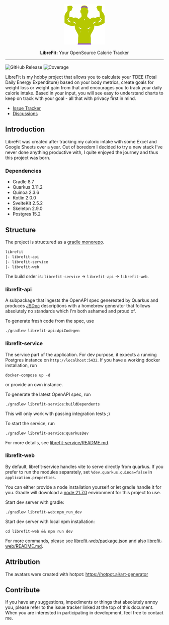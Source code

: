 <div align="center">
    <img src="librefit-web/static/assets/images/logo/librefit-logo-128.png">
    <p>
        <b>LibreFit:</b>
        Your OpenSource Calorie Tracker
    </p>
</div>

---

![GitHub Release](https://img.shields.io/github/v/release/tohuwabohu-io/librefit) ![Coverage](https://raw.githubusercontent.com/tohuwabohu-io/librefit/badges/jacoco.svg)

LibreFit is my hobby project that allows you to calculate your TDEE (Total Daily Energy Expenditure) based on your body
metrics, create goals for weight loss or weight gain from that and encourages you to track your daily calorie intake.
Based in your input, you will see easy to understand charts to keep on track with your goal - all that with privacy
first in mind.

* [Issue Tracker](https://github.com/tohuwabohu-io/librefit/issues)
* [Discussions](https://github.com/tohuwabohu-io/librefit/discussions)

## Introduction

LibreFit was created after tracking my caloric intake with some Excel and Google Sheets over a year. Out of boredom I
decided to try a new stack I've never done anything productive with, I quite enjoyed the journey and thus this project
was born.

### Dependencies

- Gradle 8.7
- Quarkus 3.11.2
- Quinoa 2.3.6
- Kotlin 2.0.0
- SvelteKit 2.5.2
- Skeleton 2.9.0 
- Postgres 15.2

## Structure

The project is structured as a [gradle monorepo](https://docs.gradle.org/current/userguide/structuring_software_products_details.html).

```
librefit
|- librefit-api
|- librefit-service
|- librefit-web
```

The build order is: `librefit-service` -> `librefit-api` -> `librefit-web`.

### librefit-api
A subpackage that ingests the OpenAPI spec genereated by Quarkus and produces [JSDoc](https://jsdoc.app/) descriptions 
with a homebrew generator that follows absolutely no standards which I'm both ashamed and proud of.

To generate fresh code from the spec, use

```shell
./gradlew librefit-api:ApiCodegen
```

### librefit-service

The service part of the application. For dev purpose, it expects a running Postgres instance on `http://localhost:5432`.
If you have a working docker installation, run

```shell
docker-compose up -d
```

or provide an own instance. 


To generate the latest OpenAPI spec, run

```shell
./gradlew librefit-service:buildDependents
```

This will only work with passing integration tests ;)

To start the service, run

```shell
./gradlew librefit-service:quarkusDev
```

For more details, see [librefit-service/README.md](https://github.com/tohuwabohu-io/librefit/blob/main/librefit-service/README.md).

### librefit-web

By default, librefit-service handles vite to serve directly from quarkus. If you prefer to run the modules separately,
set `%dev.quarkus.quinoa=false` in `application.properties`. 

You can either provide a node installation yourself or let gradle handle it for you. Gradle will download a [node 21.7.0](https://nodejs.org/en/blog/release/v21.7.0) 
environment for this project to use.

Start dev server with gradle:
```shell
./gradlew librefit-web:npm_run_dev
```

Start dev server with local npm installation:
```shell
cd librefit-web && npm run dev
```

For more commands, please see [librefit-web/package.json](https://github.com/tohuwabohu-io/librefit/blob/main/librefit-web/package.json) 
and also [librefit-web/README.md](https://github.com/tohuwabohu-io/librefit/blob/main/librefit-web/README.md).

## Attribution
The avatars were created with hotpot: https://hotpot.ai/art-generator

## Contribute

If you have any suggestions, impediments or things that absolutely annoy you, please refer to the issue tracker linked
at the top of this document. When you are interested in participating in development, feel free to contact me.

